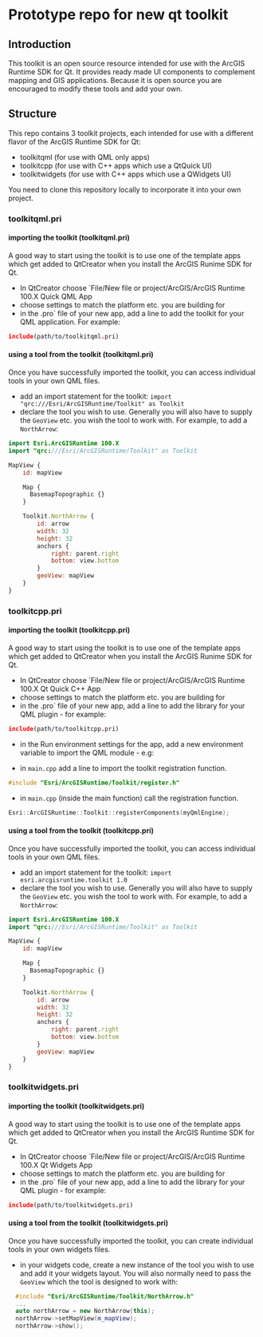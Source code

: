 # Prototype repo for new qt toolkit

## Introduction

This toolkit is an open source resource intended for use with the ArcGIS Runtime
SDK for Qt. It provides ready made UI components to complement mapping and GIS
applications. Because it is open source you are encouraged to modify these tools
and add your own.

## Structure

This repo contains 3 toolkit projects, each intended for use with a different
flavor of the ArcGIS Runtime SDK for Qt:

- toolkitqml (for use with QML only apps)
- toolkitcpp (for use with C++ apps which use a QtQuick UI)
- toolkitwidgets (for use with C++ apps which use a QWidgets UI)

You need to clone this repository locally to incorporate it into your own
project.

### toolkitqml.pri

#### importing the toolkit (toolkitqml.pri)

A good way to start using the toolkit is to use one of the template apps which
get added to QtCreator when you install the ArcGIS Runime SDK for Qt.

- In QtCreator choose `File/New file or project/ArcGIS/ArcGIS Runtime 100.X
  Quick QML App
- choose settings to match the platform etc. you are building for
- in the .pro` file of your new app, add a line to add the toolkit for your
  QML application. For example:

```pro
include(path/to/toolkitqml.pri)
```

#### using a tool from the toolkit (toolkitqml.pri)

Once you have successfully imported the toolkit, you can access individual tools
in your own QML files.

- add an import statement for the toolkit:
  `import "qrc:///Esri/ArcGISRuntime/Toolkit" as Toolkit`
- declare the tool you wish to use. Generally you will also have to supply the
  `GeoView` etc. you wish the tool to work with. For example, to add a
  `NorthArrow`:

```qml
import Esri.ArcGISRuntime 100.X
import "qrc:///Esri/ArcGISRuntime/Toolkit" as Toolkit

MapView {
    id: mapView

    Map {
      BasemapTopographic {}
    }

    Toolkit.NorthArrow {
        id: arrow
        width: 32
        height: 32
        anchors {
            right: parent.right
            bottom: view.bottom
        }
        geoView: mapView
    }
}
```

### toolkitcpp.pri

#### importing the toolkit (toolkitcpp.pri)

A good way to start using the toolkit is to use one of the template apps which
get added to QtCreator when you install the ArcGIS Runime SDK for Qt.

- In QtCreator choose `File/New file or project/ArcGIS/ArcGIS Runtime 100.X Qt
  Quick C++ App
- choose settings to match the platform etc. you are building for
- in the .pro` file of your new app, add a line to add the library for your QML
  plugin - for example:

```pro
include(path/to/toolkitcpp.pri)
```

- in the Run environment settings for the app, add a new environment variable to
  import the QML module - e.g:

- in `main.cpp` add a line to import the toolkit registration function.

```cpp
#include "Esri/ArcGISRuntime/Toolkit/register.h"
```

- in `main.cpp` (inside the main function) call the registration function.

```cpp
Esri::ArcGISRuntime::Toolkit::registerComponents(myQmlEngine);
```

#### using a tool from the toolkit (toolkitcpp.pri)

Once you have successfully imported the toolkit, you can access individual tools
in your own QML files.

- add an import statement for the toolkit:
`import esri.arcgisruntime.toolkit 1.0`
- declare the tool you wish to use. Generally you will also have to supply the
  `GeoView` etc. you wish the tool to work with. For example, to add a `NorthArrow`:

```qml
import Esri.ArcGISRuntime 100.X
import "qrc:///Esri/ArcGISRuntime/Toolkit" as Toolkit

MapView {
    id: mapView

    Map {
      BasemapTopographic {}
    }

    Toolkit.NorthArrow {
        id: arrow
        width: 32
        height: 32
        anchors {
            right: parent.right
            bottom: view.bottom
        }
        geoView: mapView
    }
}
```

### toolkitwidgets.pri

#### importing the toolkit (toolkitwidgets.pri)

A good way to start using the toolkit is to use one of the template apps which
get added to QtCreator when you install the ArcGIS Runtime SDK for Qt.

- In QtCreator choose `File/New file or project/ArcGIS/ArcGIS Runtime 100.X Qt
  Widgets App
- choose settings to match the platform etc. you are building for
- in the .pro` file of your new app, add a line to add the library for your QML
  plugin - for example:

```pro
include(path/to/toolkitwidgets.pri)
```

#### using a tool from the toolkit (toolkitwidgets.pri)

Once you have successfully imported the toolkit, you can create individual tools
in your own widgets files.

- in your widgets code, create a new instance of the tool you wish to use and
  add it your widgets layout. You will also normally need to pass the `GeoView`
  which the tool is designed to work with:

```cpp
  #include "Esri/ArcGISRuntime/Toolkit/NorthArrow.h"
  ...
  auto northArrow = new NorthArrow(this);
  northArrow->setMapView(m_mapView);
  northArrow->show();
```
